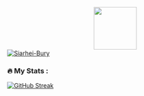 <div id="header" align="center">
  <img src="https://media.giphy.com/media/M9gbBd9nbDrOTu1Mqx/giphy.gif" width="100"/>
</div>
<a align="center" href='https://postimg.cc/xqwbCHRW' target='_blank'><img src='https://i.postimg.cc/xqwbCHRW/Siarhei-Bury.png' border='0' alt='Siarhei-Bury'/></a>

### :fire: My Stats :
[![GitHub Streak](http://github-readme-streak-stats.herokuapp.com?user=your-github-username&theme=dark&background=000000)](https://git.io/streak-stats)

